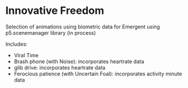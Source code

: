 # Innovative Freedom

Selection of animations using biometric data for Emergent using p5.scenemanager library (in process)

Includes:

- Viral Time
- Brash phone (with Noise): incorporates heartrate data
- glib drive: incorporates heartrate data
- Ferocious patience (with Uncertain Foal): incorporates activity minute data